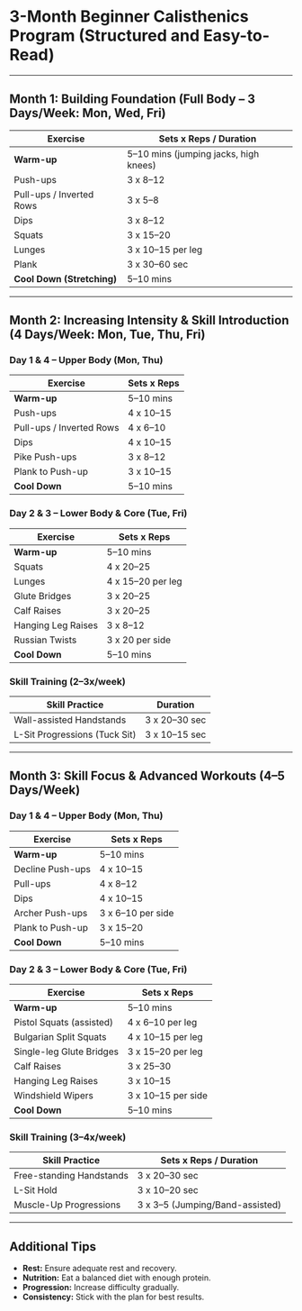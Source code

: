 # 3-Month Beginner Calisthenics Program (Structured and Easy-to-Read)

---

## Month 1: Building Foundation (Full Body – 3 Days/Week: Mon, Wed, Fri)

| **Exercise**                  | **Sets x Reps / Duration**        |
|------------------------------|-----------------------------------|
| **Warm-up**                  | 5–10 mins (jumping jacks, high knees) |
| Push-ups                     | 3 x 8–12                          |
| Pull-ups / Inverted Rows     | 3 x 5–8                           |
| Dips                         | 3 x 8–12                          |
| Squats                       | 3 x 15–20                         |
| Lunges                       | 3 x 10–15 per leg                 |
| Plank                        | 3 x 30–60 sec                     |
| **Cool Down (Stretching)**   | 5–10 mins                         |

---

## Month 2: Increasing Intensity & Skill Introduction (4 Days/Week: Mon, Tue, Thu, Fri)

### Day 1 & 4 – Upper Body (Mon, Thu)

| **Exercise**                  | **Sets x Reps**                   |
|------------------------------|-----------------------------------|
| **Warm-up**                  | 5–10 mins                         |
| Push-ups                     | 4 x 10–15                         |
| Pull-ups / Inverted Rows     | 4 x 6–10                          |
| Dips                         | 4 x 10–15                         |
| Pike Push-ups                | 3 x 8–12                          |
| Plank to Push-up             | 3 x 10–15                         |
| **Cool Down**                | 5–10 mins                         |

### Day 2 & 3 – Lower Body & Core (Tue, Fri)

| **Exercise**                  | **Sets x Reps**                   |
|------------------------------|-----------------------------------|
| **Warm-up**                  | 5–10 mins                         |
| Squats                       | 4 x 20–25                         |
| Lunges                       | 4 x 15–20 per leg                 |
| Glute Bridges                | 3 x 20–25                         |
| Calf Raises                  | 3 x 20–25                         |
| Hanging Leg Raises           | 3 x 8–12                          |
| Russian Twists               | 3 x 20 per side                   |
| **Cool Down**                | 5–10 mins                         |

### Skill Training (2–3x/week)

| **Skill Practice**            | **Duration**                      |
|------------------------------|-----------------------------------|
| Wall-assisted Handstands     | 3 x 20–30 sec                     |
| L-Sit Progressions (Tuck Sit)| 3 x 10–15 sec                     |

---

## Month 3: Skill Focus & Advanced Workouts (4–5 Days/Week)

### Day 1 & 4 – Upper Body (Mon, Thu)

| **Exercise**                  | **Sets x Reps**                   |
|------------------------------|-----------------------------------|
| **Warm-up**                  | 5–10 mins                         |
| Decline Push-ups             | 4 x 10–15                         |
| Pull-ups                     | 4 x 8–12                          |
| Dips                         | 4 x 10–15                         |
| Archer Push-ups              | 3 x 6–10 per side                 |
| Plank to Push-up             | 3 x 15–20                         |
| **Cool Down**                | 5–10 mins                         |

### Day 2 & 3 – Lower Body & Core (Tue, Fri)

| **Exercise**                  | **Sets x Reps**                   |
|------------------------------|-----------------------------------|
| **Warm-up**                  | 5–10 mins                         |
| Pistol Squats (assisted)     | 4 x 6–10 per leg                  |
| Bulgarian Split Squats       | 4 x 10–15 per leg                 |
| Single-leg Glute Bridges     | 3 x 15–20 per leg                 |
| Calf Raises                  | 3 x 25–30                         |
| Hanging Leg Raises           | 3 x 10–15                         |
| Windshield Wipers            | 3 x 10–15 per side                |
| **Cool Down**                | 5–10 mins                         |

### Skill Training (3–4x/week)

| **Skill Practice**            | **Sets x Reps / Duration**        |
|------------------------------|-----------------------------------|
| Free-standing Handstands     | 3 x 20–30 sec                     |
| L-Sit Hold                   | 3 x 10–20 sec                     |
| Muscle-Up Progressions       | 3 x 3–5 (Jumping/Band-assisted)   |

---

## Additional Tips

- **Rest:** Ensure adequate rest and recovery.
- **Nutrition:** Eat a balanced diet with enough protein.
- **Progression:** Increase difficulty gradually.
- **Consistency:** Stick with the plan for best results.